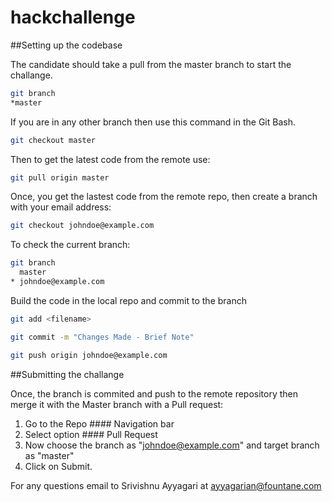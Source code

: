 # hackchallenge

##Setting up the codebase

The candidate should take a pull from the master branch to start the challange.

```bash
git branch
*master 
```
If you are in any other branch then use this command in the Git Bash. 

```bash 
git checkout master
``` 
Then to get the latest code from the remote use:

```bash
git pull origin master
```
Once, you get the lastest code from the remote repo, then create a branch with your email address: 

```bash
git checkout johndoe@example.com
```

To check the current branch: 

```bash
git branch
  master
* johndoe@example.com
```

Build the code in the local repo and commit to the branch 

```bash 
git add <filename> 

git commit -m "Changes Made - Brief Note"

git push origin johndoe@example.com

```

##Submitting the challange

Once, the branch is commited and push to the remote repository then merge it with the Master branch with a Pull request: 

1. Go to the Repo #### Navigation bar
2. Select option #### Pull Request 
3. Now choose the branch as "johndoe@example.com" and target branch as "master" 
4. Click on Submit. 

For any questions email to Srivishnu Ayyagari at [ayyagarian@fountane.com](mailto:ayyagarian@fountane.com)
